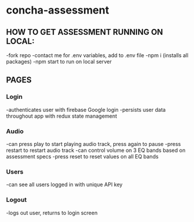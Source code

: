 # concha-assessment

## HOW TO GET ASSESSMENT RUNNING ON LOCAL:
-fork repo
-contact me for .env variables, add to .env file
-npm i (installs all packages)
-npm start to run on local server



## PAGES

### Login

-authenticates user with firebase Google login
-persists user data throughout app with redux  state management

### Audio

-can press play to start playing audio track, press again to pause
-press restart to restart audio track
-can control volume on 3 EQ bands based  on assessment specs
-press reset to reset values on all EQ bands


### Users

-can see all users logged in with unique API key

### Logout

-logs out user, returns to login screen

